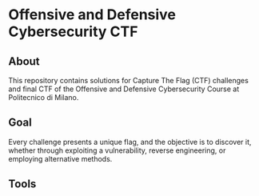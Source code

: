 # Offensive and Defensive Cybersecurity CTF
## About

This repository contains solutions for Capture The Flag (CTF) challenges and final CTF of the Offensive and Defensive Cybersecurity Course at Politecnico di Milano.

## Goal

Every challenge presents a unique flag, and the objective is to discover it, whether through exploiting a vulnerability, reverse engineering, or employing alternative methods.

## Tools

